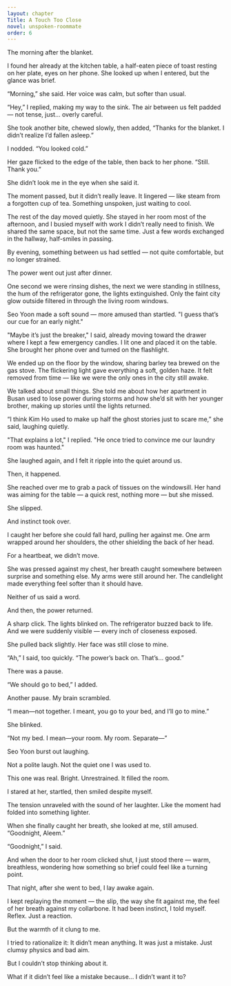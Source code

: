```yaml
---
layout: chapter
Title: A Touch Too Close
novel: unspoken-roommate
order: 6
---
```


The morning after the blanket.

I found her already at the kitchen table, a half-eaten piece of toast resting on her plate, eyes on her phone. She looked up when I entered, but the glance was brief.

“Morning,” she said. Her voice was calm, but softer than usual.

“Hey,” I replied, making my way to the sink. The air between us felt padded — not tense, just... overly careful.

She took another bite, chewed slowly, then added, “Thanks for the blanket. I didn’t realize I’d fallen asleep.”

I nodded. “You looked cold.”

Her gaze flicked to the edge of the table, then back to her phone. “Still. Thank you.”

She didn’t look me in the eye when she said it.

The moment passed, but it didn’t really leave. It lingered — like steam from a forgotten cup of tea. Something unspoken, just waiting to cool.

The rest of the day moved quietly. She stayed in her room most of the afternoon, and I busied myself with work I didn’t really need to finish. We shared the same space, but not the same time. Just a few words exchanged in the hallway, half-smiles in passing.

By evening, something between us had settled — not quite comfortable, but no longer strained.

The power went out just after dinner.

One second we were rinsing dishes, the next we were standing in stillness, the hum of the refrigerator gone, the lights extinguished. Only the faint city glow outside filtered in through the living room windows.

Seo Yoon made a soft sound — more amused than startled. "I guess that’s our cue for an early night."

"Maybe it’s just the breaker," I said, already moving toward the drawer where I kept a few emergency candles. I lit one and placed it on the table. She brought her phone over and turned on the flashlight.

We ended up on the floor by the window, sharing barley tea brewed on the gas stove. The flickering light gave everything a soft, golden haze. It felt removed from time — like we were the only ones in the city still awake.

We talked about small things. She told me about how her apartment in Busan used to lose power during storms and how she’d sit with her younger brother, making up stories until the lights returned.

“I think Kim Ho used to make up half the ghost stories just to scare me,” she said, laughing quietly.

"That explains a lot," I replied. "He once tried to convince me our laundry room was haunted."

She laughed again, and I felt it ripple into the quiet around us.

Then, it happened.

She reached over me to grab a pack of tissues on the windowsill. Her hand was aiming for the table — a quick rest, nothing more — but she missed.

She slipped.

And instinct took over.

I caught her before she could fall hard, pulling her against me. One arm wrapped around her shoulders, the other shielding the back of her head.

For a heartbeat, we didn’t move.

She was pressed against my chest, her breath caught somewhere between surprise and something else. My arms were still around her. The candlelight made everything feel softer than it should have.

Neither of us said a word.

And then, the power returned.

A sharp click. The lights blinked on. The refrigerator buzzed back to life. And we were suddenly visible — every inch of closeness exposed.

She pulled back slightly. Her face was still close to mine.

“Ah,” I said, too quickly. “The power’s back on. That’s... good.”

There was a pause.

“We should go to bed,” I added.

Another pause. My brain scrambled.

“I mean—not together. I meant, you go to your bed, and I’ll go to mine.”

She blinked.

“Not my bed. I mean—your room. My room. Separate—”

Seo Yoon burst out laughing.

Not a polite laugh. Not the quiet one I was used to.

This one was real. Bright. Unrestrained. It filled the room.

I stared at her, startled, then smiled despite myself.

The tension unraveled with the sound of her laughter. Like the moment had folded into something lighter.

When she finally caught her breath, she looked at me, still amused. “Goodnight, Aleem.”

“Goodnight,” I said.

And when the door to her room clicked shut, I just stood there — warm, breathless, wondering how something so brief could feel like a turning point.

That night, after she went to bed, I lay awake again.

I kept replaying the moment — the slip, the way she fit against me, the feel of her breath against my collarbone. It had been instinct, I told myself. Reflex. Just a reaction.

But the warmth of it clung to me.

I tried to rationalize it: It didn’t mean anything. It was just a mistake. Just clumsy physics and bad aim.

But I couldn’t stop thinking about it.

What if it didn’t feel like a mistake because... I didn’t want it to?
